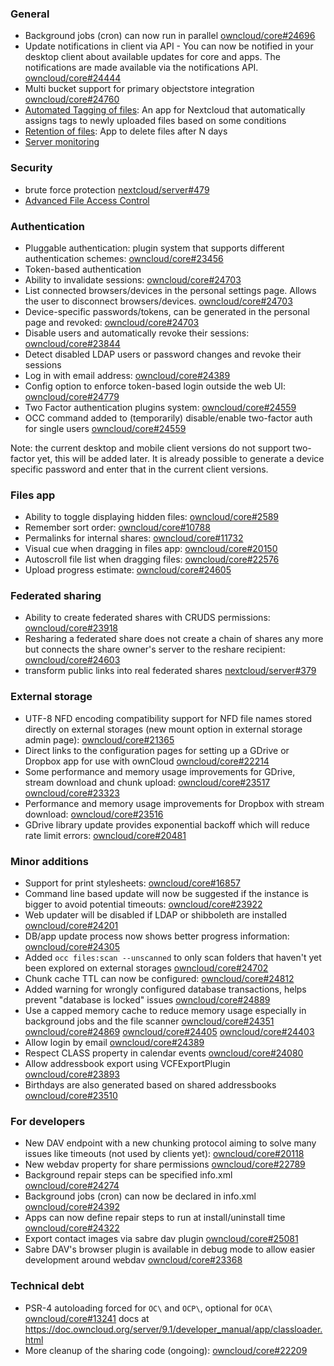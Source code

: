 ### General

* Background jobs (cron) can now run in parallel [owncloud/core#24696](https://github.com/owncloud/core/issues/24696)
* Update notifications in client via API - You can now be notified in your desktop client about available updates for core and apps. The notifications are made available via the notifications API. [owncloud/core#24444](https://github.com/owncloud/core/pull/24444)
* Multi bucket support for primary objectstore integration [owncloud/core#24760](https://github.com/owncloud/core/pull/24760)
* [Automated Tagging of files](https://github.com/nextcloud/files_automatedtagging): An app for Nextcloud that automatically assigns tags to newly uploaded files based on some conditions
* [Retention of files](https://github.com/nextcloud/files_retention): App to delete files after N days
* [Server monitoring](https://github.com/nextcloud/serverinfo)


### Security

* brute force protection [nextcloud/server#479](https://github.com/nextcloud/server/pull/479)
* [Advanced File Access Control](https://github.com/nextcloud/files_accesscontrol)

### Authentication

* Pluggable authentication: plugin system that supports different authentication schemes: [owncloud/core#23456](https://github.com/owncloud/core/issues/23458)
* Token-based authentication
* Ability to invalidate sessions: [owncloud/core#24703](https://github.com/owncloud/core/pull/24703)
* List connected browsers/devices in the personal settings page. Allows the user to disconnect browsers/devices. [owncloud/core#24703](https://github.com/owncloud/core/pull/24703)
* Device-specific passwords/tokens, can be generated in the personal page and revoked: [owncloud/core#24703](https://github.com/owncloud/core/pull/24703)
* Disable users and automatically revoke their sessions: [owncloud/core#23844](https://github.com/owncloud/core/pull/23844)
* Detect disabled LDAP users or password changes and revoke their sessions
* Log in with email address: [owncloud/core#24389](https://github.com/owncloud/core/pull/24389)
* Config option to enforce token-based login outside the web UI: [owncloud/core#24779](https://github.com/owncloud/core/issues/24779)
* Two Factor authentication plugins system: [owncloud/core#24559](https://github.com/owncloud/core/pull/24559)
* OCC command added to (temporarily) disable/enable two-factor auth for single users [owncloud/core#24559](https://github.com/owncloud/core/pull/24559)

Note: the current desktop and mobile client versions do not support two-factor yet, this will be added later.
It is already possible to generate a device specific password and enter that in the current client versions.

### Files app

* Ability to toggle displaying hidden files: [owncloud/core#2589](https://github.com/owncloud/core/issues/2589)
* Remember sort  order: [owncloud/core#10788](https://github.com/owncloud/core/issues/10788)
* Permalinks for internal shares: [owncloud/core#11732](https://github.com/owncloud/core/issues/11732)
* Visual cue when dragging in files app: [owncloud/core#20150](https://github.com/owncloud/core/pull/20150)
* Autoscroll file list when dragging files: [owncloud/core#22576](https://github.com/owncloud/core/pull/22576)
* Upload progress estimate: [owncloud/core#24605](https://github.com/owncloud/core/pull/24605)

### Federated sharing

* Ability to create federated shares with CRUDS permissions: [owncloud/core#23918](https://github.com/owncloud/core/pull/23918)
* Resharing a federated share does not create a chain of shares any more but connects the share owner's server to the reshare recipient: [owncloud/core#24603](https://github.com/owncloud/core/pull/24603)
* transform public links into real federated shares [nextcloud/server#379](https://github.com/nextcloud/server/pull/379)

### External storage

* UTF-8 NFD encoding compatibility support for NFD file names stored directly on external storages (new mount option in external storage admin page): [owncloud/core#21365](https://github.com/owncloud/core/issues/21365)
* Direct links to the configuration pages for setting up a GDrive or Dropbox app for use with ownCloud [owncloud/core#22214](https://github.com/owncloud/core/pull/22214)
* Some performance and memory usage improvements for GDrive, stream download and chunk upload: [owncloud/core#23517](https://github.com/owncloud/core/pull/23517) [owncloud/core#23323](https://github.com/owncloud/core/pull/23323)
* Performance and memory usage improvements for Dropbox with stream download: [owncloud/core#23516](https://github.com/owncloud/core/pull/23516)
* GDrive library update provides exponential backoff which will reduce rate limit errors: [owncloud/core#20481](https://github.com/owncloud/core/issues/20481)

### Minor additions

* Support for print stylesheets: [owncloud/core#16857](https://github.com/owncloud/core/pull/16857)
* Command line based update will now be suggested if the instance is bigger to avoid potential timeouts: [owncloud/core#23922](https://github.com/owncloud/core/pull/23922)
* Web updater will be disabled if LDAP or shibboleth are installed [owncloud/core#24201](https://github.com/owncloud/core/pull/24201)
* DB/app update process now shows better progress information: [owncloud/core#24305](https://github.com/owncloud/core/pull/24305)
* Added `occ files:scan --unscanned` to only scan folders that haven't yet been explored on external storages  [owncloud/core#24702](https://github.com/owncloud/core/pull/24702)
* Chunk cache TTL can now be configured: [owncloud/core#24812](https://github.com/owncloud/core/pull/24812)
* Added warning for wrongly configured database transactions, helps prevent "database is locked" issues [owncloud/core#24889](https://github.com/owncloud/core/pull/24889)
* Use a capped memory cache to reduce memory usage especially in background jobs and the file scanner [owncloud/core#24351](https://github.com/owncloud/core/pull/24351) [owncloud/core#24869](https://github.com/owncloud/core/pull/24869) [owncloud/core#24405](https://github.com/owncloud/core/pull/24405) [owncloud/core#24403](https://github.com/owncloud/core/issues/24403)
* Allow login by email [owncloud/core#24389](https://github.com/owncloud/core/issues/24389)
* Respect CLASS property in calendar events [owncloud/core#24080](https://github.com/owncloud/core/issues/24080)
* Allow addressbook export using VCFExportPlugin [owncloud/core#23893](https://github.com/owncloud/core/issues/23893)
* Birthdays are also generated based on shared addressbooks [owncloud/core#23510](https://github.com/owncloud/core/issues/23510)

### For developers

* New DAV endpoint with a new chunking protocol aiming to solve many issues like timeouts (not used by clients yet): [owncloud/core#20118](https://github.com/owncloud/core/issues/20118)
* New webdav property for share permissions [owncloud/core#22789](https://github.com/owncloud/core/pull/22789)
* Background repair steps can be specified info.xml [owncloud/core#24274](https://github.com/owncloud/core/pull/24274)
* Background jobs (cron) can now be declared in info.xml [owncloud/core#24392](https://github.com/owncloud/core/pull/24392)
* Apps can now define repair steps to run at install/uninstall time [owncloud/core#24322](https://github.com/owncloud/core/pull/24322)
* Export contact images via sabre dav plugin [owncloud/core#25081](https://github.com/owncloud/core/pull/25081)
* Sabre DAV's browser plugin is available in debug mode to allow easier development around webdav [owncloud/core#23368](https://github.com/owncloud/core/pull/23368)

### Technical debt

* PSR-4 autoloading forced for `OC\` and `OCP\`, optional for `OCA\` [owncloud/core#13241](https://github.com/owncloud/core/issues/13241) docs at https://doc.owncloud.org/server/9.1/developer_manual/app/classloader.html
* More cleanup of the sharing code (ongoing): [owncloud/core#22209](https://github.com/owncloud/core/issues/22209)
